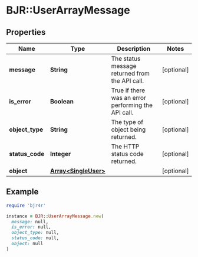 # BJR::UserArrayMessage

## Properties

| Name | Type | Description | Notes |
| ---- | ---- | ----------- | ----- |
| **message** | **String** | The status message returned from the API call. | [optional] |
| **is_error** | **Boolean** | True if there was an error performing the API call. | [optional] |
| **object_type** | **String** | The type of object being returned. | [optional] |
| **status_code** | **Integer** | The HTTP status code returned. | [optional] |
| **object** | [**Array&lt;SingleUser&gt;**](SingleUser.md) |  | [optional] |

## Example

```ruby
require 'bjr4r'

instance = BJR::UserArrayMessage.new(
  message: null,
  is_error: null,
  object_type: null,
  status_code: null,
  object: null
)
```

